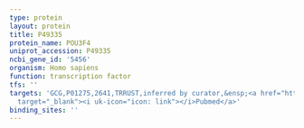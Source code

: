 ```yaml
---
type: protein
layout: protein
title: P49335
protein_name: POU3F4
uniprot_accession: P49335
ncbi_gene_id: '5456'
organism: Homo sapiens
function: transcription factor
tfs: ''
targets: 'GCG,P01275,2641,TRRUST,inferred by curator,&ensp;<a href="https://www.ncbi.nlm.nih.gov/pubmed/?term=21824252%5Buid%5D"
  target="_blank"><i uk-icon="icon: link"></i>Pubmed</a>'
binding_sites: ''
---
```

